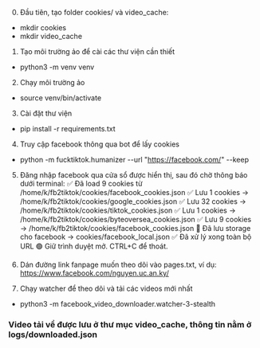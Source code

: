 0. Đầu tiên, tạo folder cookies/ và video_cache: 
-  mkdir cookies
-  mkdir video_cache

1. Tạo môi trường ảo để cài các thư viện cần thiết
-  python3 -m venv venv

2. Chạy môi trường ảo
-  source venv/bin/activate

3. Cài đặt thư viện
-  pip install -r requirements.txt

4. Truy cập facebook thông qua bot để lấy cookies
-  python -m fucktiktok.humanizer --url "https://facebook.com/" --keep

5. Đăng nhập facebook qua cửa sổ được hiển thị, sau đó chờ thông báo dưới terminal:
✅ Đã load 9 cookies từ /home/k/fb2tiktok/cookies/facebook_cookies.json
✅ Lưu 1 cookies → /home/k/fb2tiktok/cookies/google_cookies.json
✅ Lưu 32 cookies → /home/k/fb2tiktok/cookies/tiktok_cookies.json
✅ Lưu 1 cookies → /home/k/fb2tiktok/cookies/byteoversea_cookies.json
✅ Lưu 9 cookies → /home/k/fb2tiktok/cookies/facebook_cookies.json
💾 Đã lưu storage cho facebook → cookies/facebook_local.json
✅ Đã xử lý xong toàn bộ URL
🟢 Giữ trình duyệt mở. CTRL+C để thoát.


6. Dán đường link fanpage muốn theo dõi vào pages.txt, ví dụ: https://www.facebook.com/nguyen.uc.an.ky/

7. Chạy watcher để theo dõi và tải các videos mới nhất
-  python3 -m facebook_video_downloader.watcher-3-stealth

### Video tải về được lưu ở thư mục video_cache, thông tin nằm ở logs/downloaded.json
